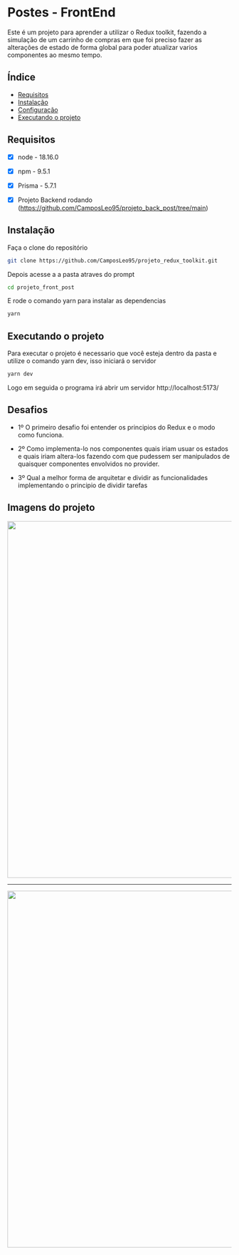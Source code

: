 # Postes - FrontEnd

Este é um projeto para aprender a utilizar o Redux toolkit, fazendo a simulação de um carrinho de compras em que foi preciso fazer as alterações de estado de forma global para poder atualizar varios componentes ao mesmo tempo.

## Índice

- [Requisitos](#requisitos)
- [Instalação](#instalação)
- [Configuração](#configuração)
- [Executando o projeto](#executando-o-projeto)

## Requisitos

- [x] node - 18.16.0
- [x] npm - 9.5.1
- [x] Prisma - 5.7.1
- [x] Projeto Backend rodando (https://github.com/CamposLeo95/projeto_back_post/tree/main)


## Instalação 

Faça o clone do repositório 

```bash
git clone https://github.com/CamposLeo95/projeto_redux_toolkit.git

```

Depois acesse a a pasta atraves do prompt 

```bash
cd projeto_front_post

```
E rode o comando yarn para instalar as dependencias 

```bash
yarn 

```

## Executando o projeto

Para executar o projeto é necessario que você esteja dentro da pasta e utilize o comando yarn dev, isso iniciará o servidor


```bash
yarn dev

```

Logo em seguida o programa irá abrir um servidor http://localhost:5173/


## Desafios

- 1º O primeiro desafio foi entender os principios do Redux e o modo como funciona.

- 2º Como implementa-lo nos componentes quais iriam usuar os estados e quais iriam altera-los fazendo com que pudessem ser manipulados de quaisquer componentes envolvidos no provider.

- 3º Qual a melhor forma de arquitetar e dividir as funcionalidades implementando o principio de dividir tarefas


## Imagens do projeto 

<div>
  <img width="800px" src="https://github.com/CamposLeo95/projeto_idNutrition/assets/98062615/166977bb-64c5-4350-9a77-c49a40f0cfe0"/>
  
  ---
  
  <img width="800px" src="https://github.com/CamposLeo95/projeto_idNutrition/assets/98062615/36051933-3442-4bd8-95ca-79d8d8b9d5e9"/>
</div>
  



